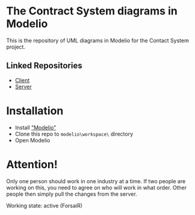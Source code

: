 # The Contract System diagrams in Modelio
This is the repository of UML diagrams in Modelio for the Contact System project.

## Linked Repositories
- [Client](https://github.com/paulrozhkin/the-contract-system-web-client)
- [Server](https://github.com/paulrozhkin/the-contract-system-server)

# Installation
 - Install ["Modelio"](https://www.modelio.org/)
 - Clone this repo to `modelio\workspace\` directory
 - Open Modelio
 
# Attention!
Only one person should work in one industry at a time. If two people are working on this, you need to agree on who will work in what order. Other people then simply pull the changes from the server.

Working state: active (ForsaiR)
